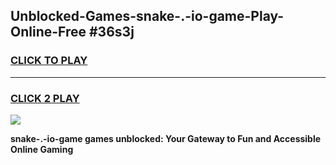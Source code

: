
## Unblocked-Games-snake-.-io-game-Play-Online-Free #36s3j
<h3>
<a href="https://us.freeplayer.one?title=snake-.-io-game&ref=10M">CLICK TO PLAY</a></h3>
<hr>

<h3>
<a href="https://us.freeplayer.one?title=snake-.-io-game&ref=10M">CLICK 2 PLAY</a>
  
</h3>

<a href="https://us.freeplayer.one?title=snake-.-io-game&ref=10M"><img src="https://clearcache.store/games.png"></a>


**snake-.-io-game games unblocked: Your Gateway to Fun and Accessible Online Gaming**
